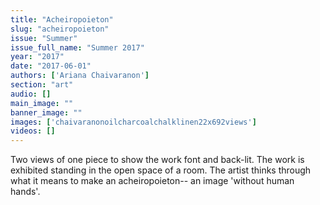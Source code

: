 ```yaml
---
title: "Acheiropoieton"
slug: "acheiropoieton"
issue: "Summer"
issue_full_name: "Summer 2017"
year: "2017"
date: "2017-06-01"
authors: ['Ariana Chaivaranon']
section: "art"
audio: []
main_image: ""
banner_image: ""
images: ['chaivaranonoilcharcoalchalklinen22x692views']
videos: []
---
```

Two views of one piece to show the work font and back-lit. The work is exhibited standing in the open space of a room. The artist thinks through what it means to make an acheiropoieton-- an image 'without human hands'.

